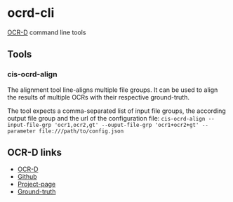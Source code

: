 # ocrd-cli

[OCR-D](http://ocr-d.de) command line tools

## Tools

### cis-ocrd-align

The alignment tool line-aligns multiple file groups. It can be used to
align the results of multiple OCRs with their respective ground-truth.

The tool expects a comma-separated list of input file groups, the
according output file group and the url of the configuration file:
`cis-ocrd-align --input-file-grp 'ocr1,ocr2,gt' --ouput-file-grp
'ocr1+ocr2+gt' --parameter file:///path/to/config.json`

## OCR-D links

- [OCR-D](https://ocr-d.github.io)
- [Github](https://github.com/OCR-D)
- [Project-page](http://www.ocr-d.de/)
- [Ground-truth](http://www.ocr-d.de/sites/all/GTDaten/IndexGT.html)
